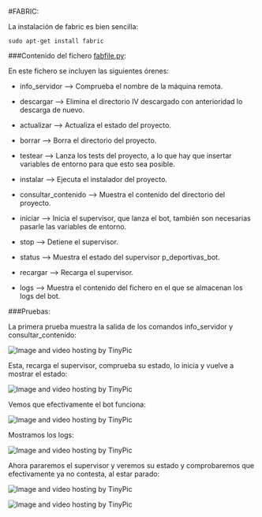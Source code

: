 #FABRIC:

La instalación de fabric es bien sencilla:

    sudo apt-get install fabric

###Contenido del fichero [fabfile.py](https://github.com/rubenjo7/IV/blob/master/fabfile.py):

En este fichero se incluyen las siguientes órenes:

* info_servidor --> Comprueba el nombre de la máquina remota.

* descargar --> Elimina el directorio IV descargado con anterioridad lo descarga de nuevo.

* actualizar --> Actualiza el estado del proyecto.

* borrar --> Borra el directorio del proyecto.

* testear --> Lanza los tests del proyecto, a lo que hay que insertar variables de entorno para que esto sea posible.

* instalar --> Ejecuta el instalador del proyecto.

* consultar_contenido --> Muestra el contenido del directorio del proyecto.

* iniciar --> Inicia el supervisor, que lanza el bot, también son necesarias pasarle las variables de entorno.

* stop --> Detiene el supervisor.

* status --> Muestra el estado del supervisor p_deportivas_bot.

* recargar --> Recarga el supervisor.

* logs --> Muestra el contenido del fichero en el que se almacenan los logs del bot.

###Pruebas:

La primera prueba muestra la salida de los comandos info_servidor y consultar_contenido:

<img src="http://i66.tinypic.com/9iwjo2.png" border="0" alt="Image and video hosting by TinyPic"></a>

Esta, recarga el supervisor, comprueba su estado, lo inicia y vuelve a mostrar el estado:

<img src="http://i63.tinypic.com/2a9b0r7.png" border="0" alt="Image and video hosting by TinyPic"></a>

Vemos que efectivamente el bot funciona:

<img src="http://i67.tinypic.com/s6t7wy.png" border="0" alt="Image and video hosting by TinyPic"></a>

Mostramos los logs:

<img src="http://i67.tinypic.com/2w4k3uq.png" border="0" alt="Image and video hosting by TinyPic"></a>

Ahora pararemos el supervisor y veremos su estado y comprobaremos que efectivamente ya no contesta, al estar parado:

<img src="http://i63.tinypic.com/nqra5i.png" border="0" alt="Image and video hosting by TinyPic"></a>

<img src="http://i66.tinypic.com/2jb5yq8.png" border="0" alt="Image and video hosting by TinyPic"></a>
